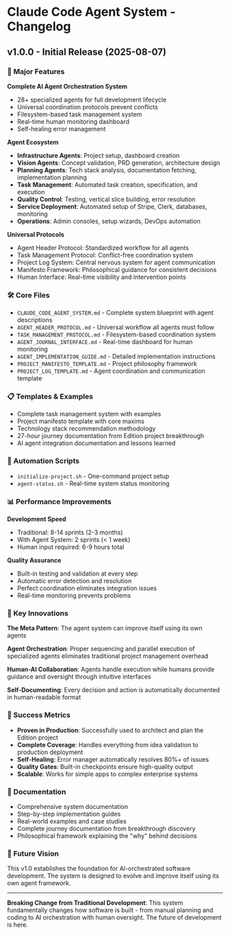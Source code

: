 # Claude Code Agent System - Changelog

## v1.0.0 - Initial Release (2025-08-07)

### 🎉 Major Features

**Complete AI Agent Orchestration System**
- 28+ specialized agents for full development lifecycle
- Universal coordination protocols prevent conflicts
- Filesystem-based task management system
- Real-time human monitoring dashboard
- Self-healing error management

**Agent Ecosystem**
- **Infrastructure Agents**: Project setup, dashboard creation
- **Vision Agents**: Concept validation, PRD generation, architecture design  
- **Planning Agents**: Tech stack analysis, documentation fetching, implementation planning
- **Task Management**: Automated task creation, specification, and execution
- **Quality Control**: Testing, vertical slice building, error resolution
- **Service Deployment**: Automated setup of Stripe, Clerk, databases, monitoring
- **Operations**: Admin consoles, setup wizards, DevOps automation

**Universal Protocols**
- Agent Header Protocol: Standardized workflow for all agents
- Task Management Protocol: Conflict-free coordination system
- Project Log System: Central nervous system for agent communication
- Manifesto Framework: Philosophical guidance for consistent decisions
- Human Interface: Real-time visibility and intervention points

### 🛠️ Core Files

- `CLAUDE_CODE_AGENT_SYSTEM.md` - Complete system blueprint with agent descriptions
- `AGENT_HEADER_PROTOCOL.md` - Universal workflow all agents must follow
- `TASK_MANAGEMENT_PROTOCOL.md` - Filesystem-based coordination system
- `AGENT_JOURNAL_INTERFACE.md` - Real-time dashboard for human monitoring
- `AGENT_IMPLEMENTATION_GUIDE.md` - Detailed implementation instructions
- `PROJECT_MANIFESTO_TEMPLATE.md` - Project philosophy framework
- `PROJECT_LOG_TEMPLATE.md` - Agent coordination and communication template

### 📋 Templates & Examples

- Complete task management system with examples
- Project manifesto template with core maxims
- Technology stack recommendation methodology  
- 27-hour journey documentation from Edition project breakthrough
- AI agent integration documentation and lessons learned

### 🚀 Automation Scripts

- `initialize-project.sh` - One-command project setup
- `agent-status.sh` - Real-time system status monitoring

### 📊 Performance Improvements

**Development Speed**
- Traditional: 8-14 sprints (2-3 months)
- With Agent System: 2 sprints (< 1 week)  
- Human input required: 6-9 hours total

**Quality Assurance**
- Built-in testing and validation at every step
- Automatic error detection and resolution
- Perfect coordination eliminates integration issues
- Real-time monitoring prevents problems

### 🎯 Key Innovations

**The Meta Pattern**: The agent system can improve itself using its own agents

**Agent Orchestration**: Proper sequencing and parallel execution of specialized agents eliminates traditional project management overhead

**Human-AI Collaboration**: Agents handle execution while humans provide guidance and oversight through intuitive interfaces

**Self-Documenting**: Every decision and action is automatically documented in human-readable format

### 🌟 Success Metrics

- **Proven in Production**: Successfully used to architect and plan the Edition project
- **Complete Coverage**: Handles everything from idea validation to production deployment
- **Self-Healing**: Error manager automatically resolves 80%+ of issues
- **Quality Gates**: Built-in checkpoints ensure high-quality output
- **Scalable**: Works for simple apps to complex enterprise systems

### 📖 Documentation

- Comprehensive system documentation
- Step-by-step implementation guides
- Real-world examples and case studies
- Complete journey documentation from breakthrough discovery
- Philosophical framework explaining the "why" behind decisions

### 🔮 Future Vision

This v1.0 establishes the foundation for AI-orchestrated software development. The system is designed to evolve and improve itself using its own agent framework.

---

**Breaking Change from Traditional Development**: This system fundamentally changes how software is built - from manual planning and coding to AI orchestration with human oversight. The future of development is here.